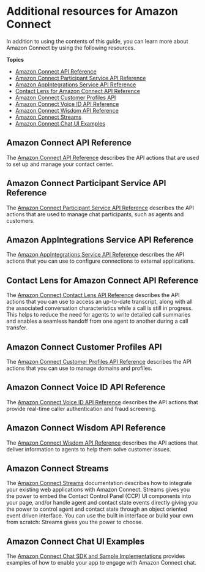 # Additional resources for Amazon Connect<a name="additional-resources"></a>

In addition to using the contents of this guide, you can learn more about Amazon Connect by using the following resources\.

**Topics**
+ [Amazon Connect API Reference](#acp-api)
+ [Amazon Connect Participant Service API Reference](#acp-api)
+ [Amazon AppIntegrations Service API Reference](#appintegrations-api)
+ [Contact Lens for Amazon Connect API Reference](#contactlens-api)
+ [Amazon Connect Customer Profiles API](#customerprofiles-api)
+ [Amazon Connect Voice ID API Reference](#voice-id-api)
+ [Amazon Connect Wisdom API Reference](#wisdom-api)
+ [Amazon Connect Streams](#streams)
+ [Amazon Connect Chat UI Examples](#chat-example)

## Amazon Connect API Reference<a name="acp-api"></a>

The [Amazon Connect API Reference](https://docs.aws.amazon.com/connect/latest/APIReference/) describes the API actions that are used to set up and manage your contact center\.

## Amazon Connect Participant Service API Reference<a name="acp-api"></a>

The [Amazon Connect Participant Service API Reference](https://docs.aws.amazon.com/connect-participant/latest/APIReference/) describes the API actions that are used to manage chat participants, such as agents and customers\.

## Amazon AppIntegrations Service API Reference<a name="appintegrations-api"></a>

The [Amazon AppIntegrations Service API Reference](https://docs.aws.amazon.com/appintegrations/latest/APIReference/) describes the API actions that you can use to configure connections to external applications\.

## Contact Lens for Amazon Connect API Reference<a name="contactlens-api"></a>

The [Amazon Connect Contact Lens API Reference](https://docs.aws.amazon.com/contact-lens/latest/APIReference/) describes the API actions that you can use to access an up\-to\-date transcript, along with all the associated conversation characteristics while a call is still in progress\. This helps to reduce the need for agents to write detailed call summaries and enables a seamless handoff from one agent to another during a call transfer\.

## Amazon Connect Customer Profiles API<a name="customerprofiles-api"></a>

The [Amazon Connect Customer Profiles API Reference](https://docs.aws.amazon.com/customerprofiles/latest/APIReference/) describes the API actions that you can use to manage domains and profiles\.

## Amazon Connect Voice ID API Reference<a name="voice-id-api"></a>

The [Amazon Connect Voice ID API Reference](https://docs.aws.amazon.com/voiceid/latest/APIReference/) describes the API actions that provide real\-time caller authentication and fraud screening\.

## Amazon Connect Wisdom API Reference<a name="wisdom-api"></a>

The [Amazon Connect Wisdom API Reference](https://docs.aws.amazon.com/wisdom/latest/APIReference/) describes the API actions that deliver information to agents to help them solve customer issues\.

## Amazon Connect Streams<a name="streams"></a>

The [Amazon Connect Streams](https://github.com/aws/amazon-connect-streams) documentation describes how to integrate your existing web applications with Amazon Connect\. Streams gives you the power to embed the Contact Control Panel \(CCP\) UI components into your page, and/or handle agent and contact state events directly giving you the power to control agent and contact state through an object oriented event driven interface\. You can use the built in interface or build your own from scratch: Streams gives you the power to choose\.

## Amazon Connect Chat UI Examples<a name="chat-example"></a>

The [Amazon Connect Chat SDK and Sample Implementations](https://github.com/amazon-connect/amazon-connect-chat-ui-examples/) provides examples of how to enable your app to engage with Amazon Connect chat\. 